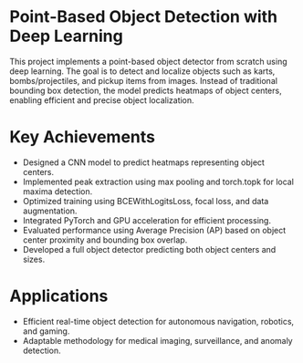 # Point-Based Object Detection with Deep Learning
This project implements a point-based object detector from scratch using deep learning. The goal is to detect and localize objects such as karts, bombs/projectiles, and pickup items from images. Instead of traditional bounding box detection, the model predicts heatmaps of object centers, enabling efficient and precise object localization.

# Key Achievements
- Designed a CNN model to predict heatmaps representing object centers.
- Implemented peak extraction using max pooling and torch.topk for local maxima detection.
- Optimized training using BCEWithLogitsLoss, focal loss, and data augmentation.
- Integrated PyTorch and GPU acceleration for efficient processing.
- Evaluated performance using Average Precision (AP) based on object center proximity and bounding box overlap.
- Developed a full object detector predicting both object centers and sizes.

# Applications
- Efficient real-time object detection for autonomous navigation, robotics, and gaming.
- Adaptable methodology for medical imaging, surveillance, and anomaly detection.

